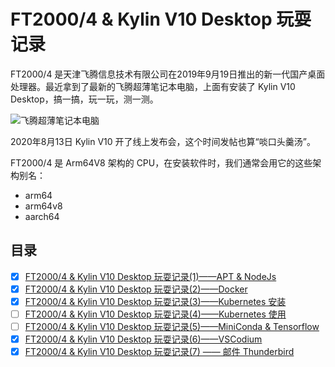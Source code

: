 # FT2000/4 & Kylin V10 Desktop 玩耍记录

FT2000/4 是天津飞腾信息技术有限公司在2019年9月19日推出的新一代国产桌面处理器。最近拿到了最新的飞腾超薄笔记本电脑，上面有安装了 Kylin V10 Desktop，搞一搞，玩一玩，测一测。

![飞腾超薄笔记本电脑](images/phytium_labtop.jpg)

2020年8月13日 Kylin V10 开了线上发布会，这个时间发帖也算“啖口头羹汤”。

FT2000/4 是 Arm64V8 架构的 CPU，在安装软件时，我们通常会用它的这些架构别名：

* arm64
* arm64v8
* aarch64

## 目录

- [x] [FT2000/4 & Kylin V10 Desktop 玩耍记录(1)——APT & NodeJs](FT2000PlayBook_1.md)
- [x] [FT2000/4 & Kylin V10 Desktop 玩耍记录(2)——Docker](FT2000PlayBook_2.md)
- [x] [FT2000/4 & Kylin V10 Desktop 玩耍记录(3)——Kubernetes 安装](FT2000PlayBook_3.md)
- [ ] [FT2000/4 & Kylin V10 Desktop 玩耍记录(4)——Kubernetes 使用 ](FT2000PlayBook_4.md)
- [ ] [FT2000/4 & Kylin V10 Desktop 玩耍记录(5)——MiniConda & Tensorflow](FT2000PlayBook_5.md)
- [x] [FT2000/4 & Kylin V10 Desktop 玩耍记录(6)——VSCodium](FT2000PlayBook_6.md)
- [x] [FT2000/4 & Kylin V10 Desktop 玩耍记录(7) —— 邮件 Thunderbird](FT2000PlayBook_7.md)